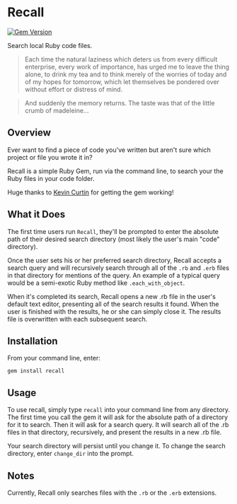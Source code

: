 # Recall
[![Gem Version](https://badge.fury.io/rb/recall.png)](http://badge.fury.io/rb/recall)

Search local Ruby code files.

> Each time the natural laziness which deters us from every difficult enterprise, every work of importance, has urged me to leave the thing alone, to drink my tea and to think merely of the worries of today and of my hopes for tomorrow, which let themselves be pondered over without effort or distress of mind. 

> And suddenly the memory returns. The taste was that of the little crumb of madeleine... 

## Overview

Ever want to find a piece of code you've written but aren't sure which project or file you wrote it in? 

Recall is a simple Ruby Gem, run via the command line, to search your the Ruby files in your code folder. 

Huge thanks to [Kevin Curtin](https://twitter.com/kcurtin) for getting the gem working!
 
## What it Does

The first time users run `Recall`, they'll be prompted to enter the absolute path of their desired search directory (most likely the user's main "code" directory). 

Once the user sets his or her preferred search directory, Recall accepts a search query and will recursively search through all of the `.rb` and `.erb` files in that directory for mentions of the query. An example of a typical query would be a semi-exotic Ruby method like `.each_with_object`. 

When it's completed its search, Recall opens a new .rb file in the user's default text editor, presenting all of the search results it found. When the user is finished with the results, he or she can simply close it. The results file is overwritten with each subsequent search.
 
## Installation

From your command line, enter:

`gem install recall`

## Usage

To use recall, simply type `recall` into your command line from any directory. The first time you call the gem it will ask for the absolute path of a directory for it to search. Then it will ask for a search query. It will search all of the .rb files in that directory, recursively, and present the results in a new .rb file. 

Your search directory will persist until you change it. To change the search directory, enter `change_dir` into the prompt. 

## Notes

Currently, Recall only searches files with the `.rb` or the `.erb` extensions. 

